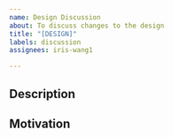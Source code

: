 ```yaml
---
name: Design Discussion
about: To discuss changes to the design
title: "[DESIGN]"
labels: discussion
assignees: iris-wang1

---
```


## Description

<!-- Describe the design change -->

## Motivation

<!-- What is the motivation for the design change -->
